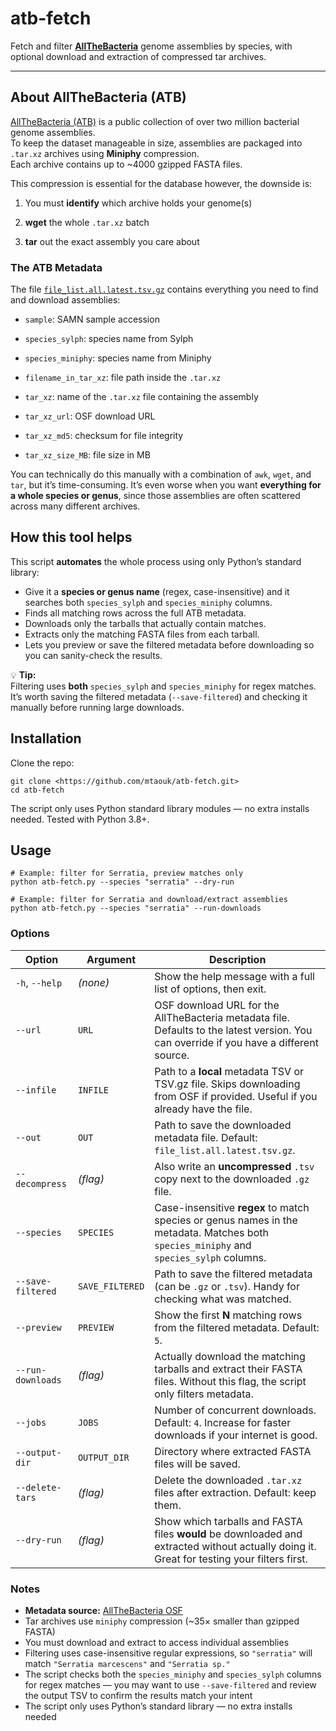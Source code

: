 # atb-fetch

Fetch and filter [**AllTheBacteria**](https://allthebacteria.org/)
genome assemblies by species, with optional download and extraction of
compressed tar archives.

------------------------------------------------------------------------

## About AllTheBacteria (ATB)

[AllTheBacteria (ATB)](https://osf.io/4yv85/) is a public collection of
over two million bacterial genome assemblies.\
To keep the dataset manageable in size, assemblies are packaged into
`.tar.xz` archives using **Miniphy** compression.\
Each archive contains up to \~4000 gzipped FASTA files.

This compression is essential for the database however, the downside is:

1.  You must **identify** which archive holds your genome(s)

2.  **wget** the whole `.tar.xz` batch

3.  **tar** out the exact assembly you care about

### The ATB Metadata

The file [`file_list.all.latest.tsv.gz`](https://osf.io/4yv85) contains
everything you need to find and download assemblies:

-   `sample`: SAMN sample accession

-   `species_sylph`: species name from Sylph

-   `species_miniphy`: species name from Miniphy

-   `filename_in_tar_xz`: file path inside the `.tar.xz`

-   `tar_xz`: name of the `.tar.xz` file containing the assembly

-   `tar_xz_url`: OSF download URL

-   `tar_xz_md5`: checksum for file integrity

-   `tar_xz_size_MB`: file size in MB

You can technically do this manually with a combination of `awk`,
`wget`, and `tar`, but it’s time-consuming. It’s even worse when you
want **everything for a whole species or genus**, since those assemblies
are often scattered across many different archives.

## How this tool helps

This script **automates** the whole process using only Python’s standard
library:

-   Give it a **species or genus name** (regex, case-insensitive) and it
    searches both `species_sylph` and `species_miniphy` columns.
-   Finds all matching rows across the full ATB metadata.
-   Downloads only the tarballs that actually contain matches.
-   Extracts only the matching FASTA files from each tarball.
-   Lets you preview or save the filtered metadata before downloading so
    you can sanity-check the results.

💡 **Tip:**\
Filtering uses **both** `species_sylph` and `species_miniphy` for regex
matches.\
It’s worth saving the filtered metadata (`--save-filtered`) and checking
it manually before running large downloads.

## Installation

Clone the repo:

```         
git clone <https://github.com/mtaouk/atb-fetch.git> 
cd atb-fetch
```

The script only uses Python standard library modules — no extra installs
needed. Tested with Python 3.8+.

## Usage

```         
# Example: filter for Serratia, preview matches only
python atb-fetch.py --species "serratia" --dry-run

# Example: filter for Serratia and download/extract assemblies
python atb-fetch.py --species "serratia" --run-downloads
```

### Options

| Option               | Argument           | Description                                                                                                                                      |
|----------------------|--------------------|--------------------------------------------------------------------------------------------------------------------------------------------------|
| `-h`, `--help`       | *(none)*           | Show the help message with a full list of options, then exit.                                                                                    |
| `--url`              | `URL`              | OSF download URL for the AllTheBacteria metadata file. Defaults to the latest version. You can override if you have a different source.          |
| `--infile`           | `INFILE`           | Path to a **local** metadata TSV or TSV.gz file. Skips downloading from OSF if provided. Useful if you already have the file.                    |
| `--out`              | `OUT`              | Path to save the downloaded metadata file. Default: `file_list.all.latest.tsv.gz`.                                                               |
| `--decompress`       | *(flag)*           | Also write an **uncompressed** `.tsv` copy next to the downloaded `.gz` file.                                                                    |
| `--species`          | `SPECIES`          | Case-insensitive **regex** to match species or genus names in the metadata. Matches both `species_miniphy` and `species_sylph` columns.          |
| `--save-filtered`    | `SAVE_FILTERED`    | Path to save the filtered metadata (can be `.gz` or `.tsv`). Handy for checking what was matched.                                                |
| `--preview`          | `PREVIEW`          | Show the first **N** matching rows from the filtered metadata. Default: `5`.                                                                     |
| `--run-downloads`    | *(flag)*           | Actually download the matching tarballs and extract their FASTA files. Without this flag, the script only filters metadata.                      |
| `--jobs`             | `JOBS`             | Number of concurrent downloads. Default: `4`. Increase for faster downloads if your internet is good.                                            |
| `--output-dir`       | `OUTPUT_DIR`       | Directory where extracted FASTA files will be saved.                                                                                             |
| `--delete-tars`      | *(flag)*           | Delete the downloaded `.tar.xz` files after extraction. Default: keep them.                                                                      |
| `--dry-run`          | *(flag)*           | Show which tarballs and FASTA files **would** be downloaded and extracted without actually doing it. Great for testing your filters first.       |

### Notes

-   **Metadata source:** [AllTheBacteria OSF](https://osf.io/4yv85/)
-   Tar archives use `miniphy` compression (\~35× smaller than gzipped
    FASTA)
-   You must download and extract to access individual assemblies
-   Filtering uses case-insensitive regular expressions, so `"serratia"`
    will match `"Serratia marcescens"` and `"Serratia sp."`
-   The script checks both the `species_miniphy` and `species_sylph`
    columns for regex matches — you may want to use `--save-filtered`
    and review the output TSV to confirm the results match your intent
-   The script only uses Python’s standard library — no extra installs
    needed
